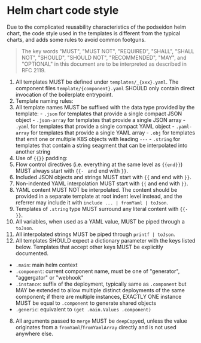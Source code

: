 # Helm chart code style

Due to the complicated reusability characteristics of the podseidon helm chart,
the code style used in the templates is different from the typical charts,
and adds some rules to avoid common footguns.

> The key words "MUST", "MUST NOT", "REQUIRED", "SHALL", "SHALL
> NOT", "SHOULD", "SHOULD NOT", "RECOMMENDED",  "MAY", and
> "OPTIONAL" in this document are to be interpreted as described in
> RFC 2119.


1. All templates MUST be defined under `templates/_{xxx}.yaml`.
  The component files `template/{component}.yaml` SHOULD only contain direct invocation of the boilerplate entrypoint.
2. Template naming rules:
  1. All template names MUST be suffixed with the data type provided by the template:
    - `.json` for templates that provide a single compact JSON object
    - `.json-array` for templates that provide a single JSON array
    - `.yaml` for templates that provide a single compact YAML object
    - `.yaml-array` for templates that provide a single YAML array
    - `.obj` for templates that emit one or multiple K8S objects with leading `---`
    - `.string` for templates that contain a string seagment that can be interpolated into another string
3. Use of `{{}}` padding:
  1. Flow control directives (i.e. everything at the same level as `{{end}}`)
    MUST always start with `{{- ` and end with `}}`.
  2. Included JSON objects and strings MUST start with `{{` and end with `}}`.
  3. Non-indented YAML interpolation MUST start with `{{` and end with `}}`.
  4. YAML content MUST NOT be interpolated.
    The content should be provided in a separate template at root indent level instead,
    and the referrer may include it with `include ... | fromYaml | toJson`.
  5. Templates of `.string` type MUST surround any literal content with `{{- }}`.
5. All variables, when used as a YAML value, MUST be piped through a `toJson`.
6. All interpolated strings MUST be piped through `printf | toJson`.
7. All templates SHOULD expect a dictionary parameter with the keys listed below.
  Templates that accept other keys MUST be explicitly documented.
  - `.main`: main helm context
  - `.component`: current component name, must be one of "generator", "aggergator" or "webhook"
  - `.instance`: suffix of the deployment,
    typically same as `.component` but MAY be extended to allow multiple distinct deployments of the same component;
    if there are multiple instances, EXACTLY ONE instance MUST be equal to `.component` to generate shared objects
  - `.generic`: equivalent to `(get .main.Values .component)`
8. All arguments passed to `merge` MUST be `deepCopy`ed,
  unless the value originates from a `fromYaml`/`fromYamlArray` directly
  and is not used anywhere else.
